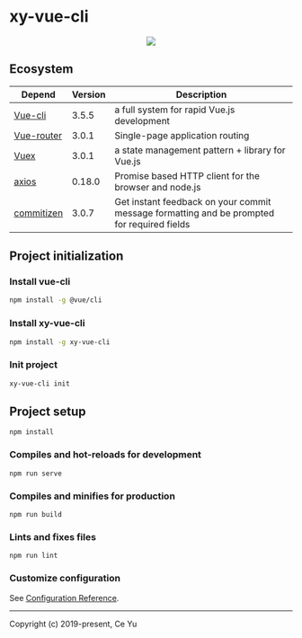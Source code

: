 # xy-vue-cli
<div align=center><img src=https://img.shields.io/badge/xy--vue--cli-1.0.1-orange.svg /></div>

## Ecosystem

| Depend | Version | Description |
|---------|--------|-------------|
| [Vue-cli] | 3.5.5 | a full system for rapid Vue.js development |
| [Vue-router] | 3.0.1 | Single-page application routing |
| [Vuex] | 3.0.1 | a state management pattern + library for Vue.js |
| [axios] | 0.18.0 | Promise based HTTP client for the browser and node.js |
| [commitizen] | 3.0.7 | Get instant feedback on your commit message formatting and be prompted for required fields |

[vue-cli]: https://cli.vuejs.org/guide/
[vue-router]: https://github.com/vuejs/vue-router
[vuex]: https://vuex.vuejs.org/
[axios]: https://www.npmjs.com/package/axios
[commitizen]: https://www.npmjs.com/package/commitizen

## Project initialization
### Install vue-cli
```bash
npm install -g @vue/cli
```

### Install xy-vue-cli
```bash
npm install -g xy-vue-cli
```

### Init project
```bash
xy-vue-cli init
```

## Project setup
```
npm install
```

### Compiles and hot-reloads for development
```
npm run serve
```

### Compiles and minifies for production
```
npm run build
```

### Lints and fixes files
```
npm run lint
```

### Customize configuration
See [Configuration Reference](https://cli.vuejs.org/config/).

-------
Copyright (c) 2019-present, Ce Yu

